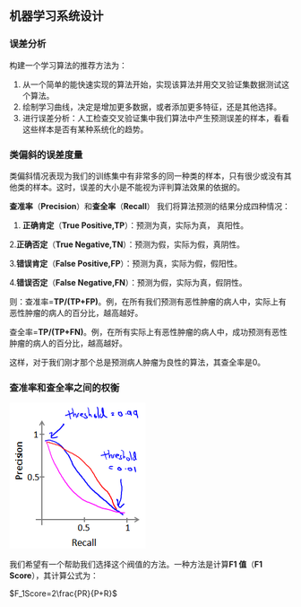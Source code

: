 ## 机器学习系统设计

### 误差分析

构建一个学习算法的推荐方法为：

1. 从一个简单的能快速实现的算法开始，实现该算法并用交叉验证集数据测试这个算法。
2. 绘制学习曲线，决定是增加更多数据，或者添加更多特征，还是其他选择。
3. 进行误差分析：人工检查交叉验证集中我们算法中产生预测误差的样本，看看这些样本是否有某种系统化的趋势。

### 类偏斜的误差度量

类偏斜情况表现为我们的训练集中有非常多的同一种类的样本，只有很少或没有其他类的样本。这时，误差的大小是不能视为评判算法效果的依据的。

**查准率**（**Precision**）和**查全率**（**Recall**） 我们将算法预测的结果分成四种情况：

1. **正确肯定**（**True Positive,TP**）：预测为真，实际为真， 真阳性。

2.**正确否定**（**True Negative,TN**）：预测为假，实际为假，真阴性。

3.**错误肯定**（**False Positive,FP**）：预测为真，实际为假，假阳性。

4.**错误否定**（**False Negative,FN**）：预测为假，实际为真，假阴性。

则：查准率=**TP/(TP+FP)**。例，在所有我们预测有恶性肿瘤的病人中，实际上有恶性肿瘤的病人的百分比，越高越好。

查全率=**TP/(TP+FN)**。例，在所有实际上有恶性肿瘤的病人中，成功预测有恶性肿瘤的病人的百分比，越高越好。

这样，对于我们刚才那个总是预测病人肿瘤为良性的算法，其查全率是0。

### 查准率和查全率之间的权衡

![img](../../notes/AndrewNg/images/17.png)

我们希望有一个帮助我们选择这个阀值的方法。一种方法是计算**F1 值**（**F1 Score**），其计算公式为：

$F_1Score=2\frac{PR}{P+R}$


